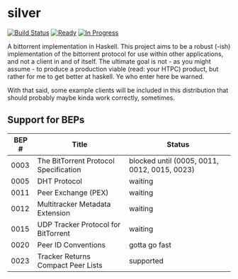 # silver
[![Build Status](https://travis-ci.org/nytopop/silver.svg?branch=master)](https://travis-ci.org/nytopop/silver)    [![Ready](https://badge.waffle.io/nytopop/silver.svg?label=ready&title=Ready)](http://waffle.io/nytopop/silver)  [![In Progress](https://badge.waffle.io/nytopop/silver.svg?label=in%20progress&title=In%20Progress)](http://waffle.io/nytopop/silver)

A bittorrent implementation in Haskell. This project aims to be a robust (-ish) implementation of the bittorrent protocol for use within other applications, and not a client in and of itself. The ultimate goal is not - as you might assume - to produce a production viable (read: your HTPC) product, but rather for me to get better at haskell. Ye who enter here be warned.

With that said, some example clients will be included in this distribution that should probably maybe kinda work correctly, sometimes.

## Support for BEPs
| BEP # | Title | Status |
| ----- | ----- | ------ |
| 0003 | The BitTorrent Protocol Specification | blocked until (0005, 0011, 0012, 0015, 0023)  |
| 0005 | DHT Protocol | waiting |
| 0011 | Peer Exchange (PEX) | waiting |
| 0012 | Multitracker Metadata Extension | waiting |
| 0015 | UDP Tracker Protocol for BitTorrent | waiting |
| 0020 | Peer ID Conventions | gotta go fast |
| 0023 | Tracker Returns Compact Peer Lists | supported |
